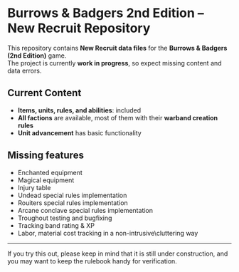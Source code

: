 # Burrows & Badgers 2nd Edition – New Recruit Repository

This repository contains **New Recruit data files** for the **Burrows & Badgers (2nd Edition)** game.  
The project is currently **work in progress**, so expect missing content and data errors.

## Current Content
- **Items, units, rules, and abilities**: included
- **All factions** are available, most of them with their **warband creation rules**  
- **Unit advancement** has basic functionality
  
## Missing features
- Enchanted equipment
- Magical equipment
- Injury table 
- Undead special rules implementation
- Rouiters special rules implementation
- Arcane conclave special rules implementation
- Troughout testing and bugfixing
- Tracking band rating & XP
- Labor, material cost tracking in a non-intrusive\cluttering way 
---

If you try this out, please keep in mind that it is still under construction, and you may want to keep the rulebook handy for verification.
